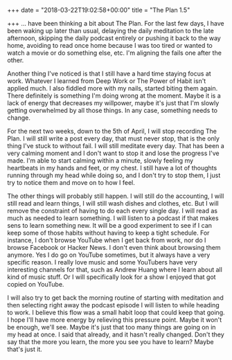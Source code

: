 +++
date = "2018-03-22T19:02:58+00:00"
title = "The Plan 1.5"

+++
... have been thinking a bit about The Plan. For the last few days, I have been waking up later than usual, delaying the daily meditation to the late afternoon, skipping the daily podcast entirely or pushing it back to the way home, avoiding to read once home because I was too tired or wanted to watch a movie or do something else, etc. I'm aligning the fails one after the other.

Another thing I've noticed is that I still have a hard time staying focus at work. Whatever I learned from Deep Work or The Power of Habit isn't applied much. I also fiddled more with my nails, started biting them again. There definitely is something I'm doing wrong at the moment. Maybe it is a lack of energy that decreases my willpower, maybe it's just that I'm slowly getting overwhelmed by all those things. In any case, something needs to change.

For the next two weeks, down to the 5th of April, I will stop recording The Plan. I will still write a post every day, that must never stop, that is the only thing I've stuck to without fail. I will still meditate every day. That has been a very calming moment and I don't want to stop it and lose the progress I've made. I'm able to start calming within a minute, slowly feeling my heartbeats in my hands and feet, or my chest. I still have a lot of thoughts running through my head while doing so, and I don't try to stop them, I just try to notice them and move on to how I feel.

The other things will probably still happen. I will still do the accounting, I will still read and learn things, I will still wash dishes and clothes, etc. But I will remove the constraint of having to do each every single day. I will read as much as needed to learn something. I will listen to a podcast if that makes sens to learn something new. It will be a good experiment to see if I can keep some of those habits without having to keep a tight schedule. For instance, I don't browse YouTube when I get back from work, nor do I browse Facebook or Hacker News. I don't even think about browsing them anymore. Yes I do go on YouTube sometimes, but it always have a very specific reason. I really love music and some YouTubers have very interesting channels for that, such as Andrew Huang where I learn about all kind of music stuff. Or I will specifically look for a show I enjoyed that got copied on YouTube.

I will also try to get back the morning routine of starting with meditation and then selecting right away the podcast episode I will listen to while heading to work. I believe this flow was a small habit loop that could keep that going. I hope I'll have more energy by relieving this pressure point. Maybe it won't be enough, we'll see. Maybe it's just that too many things are going on in my head at once. I said that already, and it hasn't really changed. Don't they say that the more you learn, the more you see you have to learn? Maybe that's just it.